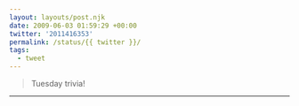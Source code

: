 ```yaml
---
layout: layouts/post.njk
date: 2009-06-03 01:59:29 +00:00
twitter: '2011416353'
permalink: /status/{{ twitter }}/
tags: 
  - tweet
---
```


> Tuesday trivia!

---
